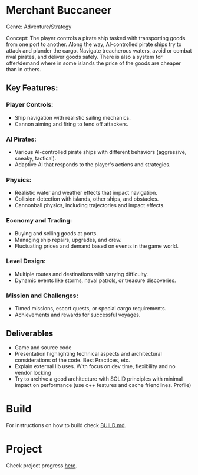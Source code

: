 # Merchant Buccaneer
Genre: Adventure/Strategy 

Concept: The player controls a pirate ship tasked with transporting goods from one port to another. Along the way, AI-controlled pirate ships try to attack and plunder the cargo. Navigate treacherous waters, avoid or combat rival pirates, and deliver goods safely. There is also a system for offer/demand where in some islands the price of the goods are cheaper than in others.

## Key Features:
### Player Controls:
- Ship navigation with realistic sailing mechanics.
- Cannon aiming and firing to fend off attackers.
### AI Pirates:
- Various AI-controlled pirate ships with different behaviors (aggressive, sneaky, tactical).
- Adaptive AI that responds to the player's actions and strategies.
### Physics:
- Realistic water and weather effects that impact navigation.
- Collision detection with islands, other ships, and obstacles.
- Cannonball physics, including trajectories and impact effects.
### Economy and Trading:
- Buying and selling goods at ports.
- Managing ship repairs, upgrades, and crew.
- Fluctuating prices and demand based on events in the game world.
### Level Design:
- Multiple routes and destinations with varying difficulty.
- Dynamic events like storms, naval patrols, or treasure discoveries.
### Mission and Challenges:
- Timed missions, escort quests, or special cargo requirements.
- Achievements and rewards for successful voyages.

## Deliverables
- Game and source code
- Presentation highlighting technical aspects and architectural considerations of the code. Best Practices, etc.
- Explain external lib uses. With focus on dev time, flexibility and no vendor locking 
- Try to archive a good architecture with SOLID principles with minimal impact on performance (use c++ features and cache friendlines. Profile)


# Build
For instructions on how to build check [BUILD.md](BUILD.md).

# Project
Check project progress [here](https://github.com/users/matias-arocena/projects/3).